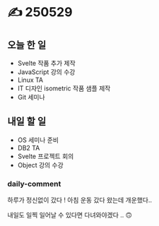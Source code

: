 # ✍️ 250529

## 오늘 한 일

* Svelte 작품 추가 제작
* JavaScript 강의 수강
* Linux TA
* IT 디자인 isometric 작품 샘플 제작
* Git 세미나



## 내일 할 일

* OS 세미나 준비
* DB2 TA
* Svelte 프로젝트 회의
* Object 강의 수강

### daily-comment

하루가 정신없이 갔다 ! 아침 운동 갔다 왔는데 개운했다..

내일도 일찍 일어날 수 있다면 다녀와야겠다 .. 🙃
